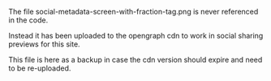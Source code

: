 The file social-metadata-screen-with-fraction-tag.png 
is never referenced in the code.

Instead it has been uploaded to the opengraph cdn to work
in social sharing previews for this site.

This file is here as a backup in case the cdn version should 
expire and need to be re-uploaded.
